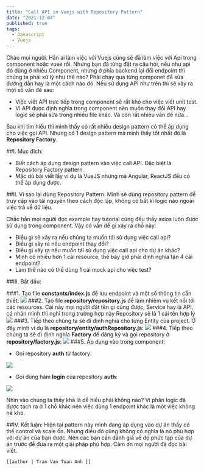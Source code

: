 ```yaml
---
title: "Call API in Vuejs with Repository Pattern"
date: "2021-12-04"
published: true
tags:
  - Javascript
  - Vuejs
---
```


Chào mọi người. Hẳn ai làm việc với Vuejs cũng sẽ đã làm việc với Api trong component hoặc vuex rồi. Nhưng bạn đã từng đặt ra câu hỏi, nếu như api đó dùng ở nhiều Component, nhưng ở phía backend lại đổi endpoint thì chúng ta phải xử lý như thế nào? Phải chạy qua từng componet để sửa đường dẫn hay là một cách nào đó. Nếu sử dụng API như trên thì sẽ xảy ra một số vấn đề sau:
- Việc viết API trực tiếp trong component sẽ rất khó cho việc viết unit test.
- Vì API được định nghĩa trong component nên muốn thay đổi API hay logic sẽ phải sửa trong nhiều file khác.
Và còn rất nhiều vấn đề nữa…

Sau khi tìm hiểu thì mình thấy có rất nhiều design pattern có thể áp dụng cho việc gọi API. Nhưng có 1 design pattern mà mình thấy tốt nhất đó là **Repository Factory**.

##I. Mục đích:
- Biết cách áp dụng design pattern vào việc call API. Đặc biệt là Repository Factory pattern.
- Mặc dù bài viết lấy ví dụ là VueJS nhưng mà Angular, ReactJS đều có thể áp dụng được.

##II. Vì sao lại dùng Repository Pattern:
Mình sẽ dùng repository pattern để truy cập vào tài nguyên theo cách độc lập, không có bất kì logic nào ngoài việc trả về dữ liệu.

Chắc hẳn mọi người đọc example hay tutorial cũng đều thấy axios luôn được sử dụng trong component. Vậy có vấn đề gì xảy ra chỗ này:
- Điều gì sẽ xảy ra nếu chúng ta muốn tái sử dụng việc call api?
- Điều gì xảy ra nếu endpoint thay đổi?
- Điều gì xảy ra nếu muốn tái sử dụng việc call api cho dự án khác?
- Mình có nhiều hơn 1 cái resource, thế bây giờ phải định nghĩa tận 4 cái endpoint?
- Làm thế nào có thể dùng 1 cái mock api cho việc test?

##III. Bắt đầu:

###1. Tạo file **constants/index.js** để lưu endpoint và một số thông tin cần thiết:
![](/constant.png)
###2. Tạo file **repository/repository.js** để làm nhiệm vụ kết nối tới các resources.
Cái này mọi người đặt tên gì cũng được, Service hay là API, cá nhân mình thì nghĩ trong trường hợp này Repository sẽ là 1 cái tên hợp lý 
![](/repository.png)
###3. Tiếp theo chúng ta sẽ đi định nghĩa cho từng Entity của project. Ở đây mình ví dụ là **repository/entity/authRepository.js**:
![](/entity.png)
###4. Tiếp theo chúng ta sẽ đi định nghĩa **Factory** để đăng ký và gọi repository ở **repository/factory.js**:
![](/factory.png)
###5. Áp dụng vào trong component:
- Gọi repository **auth** từ factory:

![](/comp1.png)
- Gọi dùng hàm **login** của repository **auth**:

![](/comp2.png)

Nhìn vào chúng ta thấy khá là dễ hiểu phải không nào? Vì phần logic đã được tách ra ở 1 chỗ khác nên việc dùng 1 endpoint khác là một việc không hề khó.

##IV. Kết luận:
Hiện tại pattern này mình đang áp dụng vào dự án thấy có thể control và scale ổn. Nhưng điều đó cũng không có nghĩa là nó phù hợp với dự án của bạn được. Nên các bạn cần đánh giá về độ phức tạp của dự án trước để đưa ra một giải pháp phù hợp. Cảm ơn mọi người đã đọc bài viết.

`[[author | Tran Van Tuan Anh ]]`
